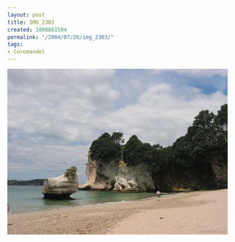 ```yaml
---
layout: post
title: IMG_2383
created: 1090861584
permalink: "/2004/07/26/img_2383/"
tags:
- Coromandel
---
```


<img src="/image/images/img_2383-800.jpg"/>

